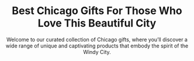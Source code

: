 ---
layout: post
title: Best Chicago Gifts For Those Who Love This Beautiful City
subtitle: Welcome to our curated collection of Chicago gifts, where you’ll discover a wide range of unique and captivating products that embody the spirit of the Windy City.
header-img: "img/post/2023/09/copied/chicago-gifts.jpg"
header-style: text
permalink: "/chicago-gifts/"
catalog: true
tags:
  - Recipients 
  - Men
---           